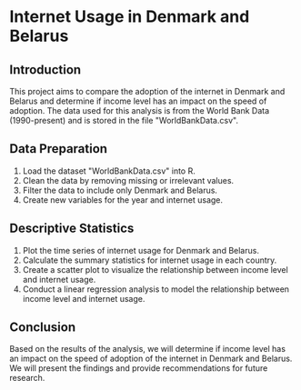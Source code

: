 # Internet Usage in Denmark and Belarus

## Introduction

This project aims to compare the adoption of the internet in Denmark and Belarus and determine if income level has an impact on the speed of adoption. The data used for this analysis is from the World Bank Data (1990-present) and is stored in the file "WorldBankData.csv".

## Data Preparation

1. Load the dataset "WorldBankData.csv" into R.
2. Clean the data by removing missing or irrelevant values.
3. Filter the data to include only Denmark and Belarus.
4. Create new variables for the year and internet usage.

## Descriptive Statistics

1. Plot the time series of internet usage for Denmark and Belarus.
2. Calculate the summary statistics for internet usage in each country.
3. Create a scatter plot to visualize the relationship between income level and internet usage.
4. Conduct a linear regression analysis to model the relationship between income level and internet usage.

## Conclusion

Based on the results of the analysis, we will determine if income level has an impact on the speed of adoption of the internet in Denmark and Belarus. We will present the findings and provide recommendations for future research.


